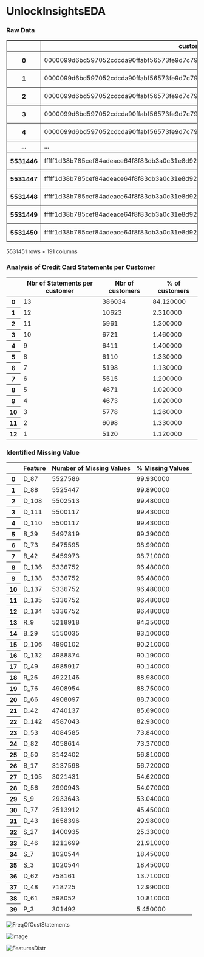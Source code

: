 ﻿# UnlockInsightsEDA

### Raw Data

<table border="1" class="dataframe">
  <thead>
    <tr style="text-align: right;">
      <th></th>
      <th>customer_ID</th>
      <th>S_2</th>
      <th>P_2</th>
      <th>D_39</th>
      <th>B_1</th>
      <th>B_2</th>
      <th>R_1</th>
      <th>S_3</th>
      <th>D_41</th>
      <th>B_3</th>
      <th>...</th>
      <th>D_137</th>
      <th>D_138</th>
      <th>D_139</th>
      <th>D_140</th>
      <th>D_141</th>
      <th>D_142</th>
      <th>D_143</th>
      <th>D_144</th>
      <th>D_145</th>
      <th>target</th>
    </tr>
  </thead>
  <tbody>
    <tr>
      <th>0</th>
      <td>0000099d6bd597052cdcda90ffabf56573fe9d7c79be5f...</td>
      <td>2017-03-09</td>
      <td>0.938477</td>
      <td>0.001734</td>
      <td>0.008728</td>
      <td>1.006836</td>
      <td>0.009224</td>
      <td>0.124023</td>
      <td>0.008774</td>
      <td>0.004707</td>
      <td>...</td>
      <td>NaN</td>
      <td>NaN</td>
      <td>0.002426</td>
      <td>0.003706</td>
      <td>0.003819</td>
      <td>NaN</td>
      <td>0.000569</td>
      <td>0.000610</td>
      <td>0.002674</td>
      <td>0</td>
    </tr>
    <tr>
      <th>1</th>
      <td>0000099d6bd597052cdcda90ffabf56573fe9d7c79be5f...</td>
      <td>2017-04-07</td>
      <td>0.936523</td>
      <td>0.005775</td>
      <td>0.004925</td>
      <td>1.000977</td>
      <td>0.006153</td>
      <td>0.126709</td>
      <td>0.000798</td>
      <td>0.002714</td>
      <td>...</td>
      <td>NaN</td>
      <td>NaN</td>
      <td>0.003956</td>
      <td>0.003166</td>
      <td>0.005032</td>
      <td>NaN</td>
      <td>0.009575</td>
      <td>0.005493</td>
      <td>0.009216</td>
      <td>0</td>
    </tr>
    <tr>
      <th>2</th>
      <td>0000099d6bd597052cdcda90ffabf56573fe9d7c79be5f...</td>
      <td>2017-05-28</td>
      <td>0.954102</td>
      <td>0.091492</td>
      <td>0.021652</td>
      <td>1.009766</td>
      <td>0.006817</td>
      <td>0.123962</td>
      <td>0.007599</td>
      <td>0.009422</td>
      <td>...</td>
      <td>NaN</td>
      <td>NaN</td>
      <td>0.003269</td>
      <td>0.007328</td>
      <td>0.000427</td>
      <td>NaN</td>
      <td>0.003429</td>
      <td>0.006985</td>
      <td>0.002604</td>
      <td>0</td>
    </tr>
    <tr>
      <th>3</th>
      <td>0000099d6bd597052cdcda90ffabf56573fe9d7c79be5f...</td>
      <td>2017-06-13</td>
      <td>0.960449</td>
      <td>0.002455</td>
      <td>0.013687</td>
      <td>1.002930</td>
      <td>0.001372</td>
      <td>0.117188</td>
      <td>0.000685</td>
      <td>0.005531</td>
      <td>...</td>
      <td>NaN</td>
      <td>NaN</td>
      <td>0.006119</td>
      <td>0.004517</td>
      <td>0.003201</td>
      <td>NaN</td>
      <td>0.008423</td>
      <td>0.006527</td>
      <td>0.009598</td>
      <td>0</td>
    </tr>
    <tr>
      <th>4</th>
      <td>0000099d6bd597052cdcda90ffabf56573fe9d7c79be5f...</td>
      <td>2017-07-16</td>
      <td>0.947266</td>
      <td>0.002483</td>
      <td>0.015190</td>
      <td>1.000977</td>
      <td>0.007607</td>
      <td>0.117310</td>
      <td>0.004654</td>
      <td>0.009308</td>
      <td>...</td>
      <td>NaN</td>
      <td>NaN</td>
      <td>0.003672</td>
      <td>0.004944</td>
      <td>0.008888</td>
      <td>NaN</td>
      <td>0.001670</td>
      <td>0.008125</td>
      <td>0.009827</td>
      <td>0</td>
    </tr>
    <tr>
      <th>...</th>
      <td>...</td>
      <td>...</td>
      <td>...</td>
      <td>...</td>
      <td>...</td>
      <td>...</td>
      <td>...</td>
      <td>...</td>
      <td>...</td>
      <td>...</td>
      <td>...</td>
      <td>...</td>
      <td>...</td>
      <td>...</td>
      <td>...</td>
      <td>...</td>
      <td>...</td>
      <td>...</td>
      <td>...</td>
      <td>...</td>
      <td>...</td>
    </tr>
    <tr>
      <th>5531446</th>
      <td>fffff1d38b785cef84adeace64f8f83db3a0c31e8d92ea...</td>
      <td>2017-11-05</td>
      <td>0.979492</td>
      <td>0.416016</td>
      <td>0.020813</td>
      <td>0.828125</td>
      <td>0.003487</td>
      <td>0.090759</td>
      <td>0.005341</td>
      <td>0.025146</td>
      <td>...</td>
      <td>NaN</td>
      <td>NaN</td>
      <td>0.006836</td>
      <td>0.003679</td>
      <td>0.000457</td>
      <td>NaN</td>
      <td>0.000906</td>
      <td>0.001497</td>
      <td>0.002775</td>
      <td>0</td>
    </tr>
    <tr>
      <th>5531447</th>
      <td>fffff1d38b785cef84adeace64f8f83db3a0c31e8d92ea...</td>
      <td>2017-12-23</td>
      <td>0.984863</td>
      <td>0.296631</td>
      <td>0.007210</td>
      <td>0.812500</td>
      <td>0.005905</td>
      <td>0.079895</td>
      <td>0.002243</td>
      <td>0.023697</td>
      <td>...</td>
      <td>NaN</td>
      <td>NaN</td>
      <td>0.003309</td>
      <td>0.007095</td>
      <td>0.007858</td>
      <td>NaN</td>
      <td>0.002777</td>
      <td>0.008224</td>
      <td>0.008858</td>
      <td>0</td>
    </tr>
    <tr>
      <th>5531448</th>
      <td>fffff1d38b785cef84adeace64f8f83db3a0c31e8d92ea...</td>
      <td>2018-01-06</td>
      <td>0.982910</td>
      <td>0.444092</td>
      <td>0.013153</td>
      <td>0.815430</td>
      <td>0.003456</td>
      <td>0.100525</td>
      <td>0.002111</td>
      <td>0.012344</td>
      <td>...</td>
      <td>NaN</td>
      <td>NaN</td>
      <td>0.009956</td>
      <td>0.009995</td>
      <td>0.001088</td>
      <td>NaN</td>
      <td>0.005692</td>
      <td>0.006775</td>
      <td>0.005566</td>
      <td>0</td>
    </tr>
    <tr>
      <th>5531449</th>
      <td>fffff1d38b785cef84adeace64f8f83db3a0c31e8d92ea...</td>
      <td>2018-02-06</td>
      <td>0.969727</td>
      <td>0.442627</td>
      <td>0.009857</td>
      <td>1.003906</td>
      <td>0.005116</td>
      <td>0.101807</td>
      <td>0.009933</td>
      <td>0.008575</td>
      <td>...</td>
      <td>NaN</td>
      <td>NaN</td>
      <td>0.005543</td>
      <td>0.006565</td>
      <td>0.009880</td>
      <td>NaN</td>
      <td>0.008125</td>
      <td>0.001168</td>
      <td>0.003983</td>
      <td>0</td>
    </tr>
    <tr>
      <th>5531450</th>
      <td>fffff1d38b785cef84adeace64f8f83db3a0c31e8d92ea...</td>
      <td>2018-03-14</td>
      <td>0.981934</td>
      <td>0.002474</td>
      <td>0.000077</td>
      <td>0.992676</td>
      <td>0.000809</td>
      <td>0.119141</td>
      <td>0.003286</td>
      <td>0.014091</td>
      <td>...</td>
      <td>NaN</td>
      <td>NaN</td>
      <td>0.007317</td>
      <td>0.002888</td>
      <td>0.006207</td>
      <td>NaN</td>
      <td>0.005112</td>
      <td>0.003183</td>
      <td>0.001914</td>
      <td>0</td>
    </tr>
  </tbody>
</table>
<p>5531451 rows × 191 columns</p>
</div>

### __Analysis of Credit Card Statements per Customer__
<table id="T_73713">
  <thead>
    <tr>
      <th class="blank level0" >&nbsp;</th>
      <th id="T_73713_level0_col0" class="col_heading level0 col0" >Nbr of Statements per customer</th>
      <th id="T_73713_level0_col1" class="col_heading level0 col1" >Nbr of customers</th>
      <th id="T_73713_level0_col2" class="col_heading level0 col2" >% of customers</th>
    </tr>
  </thead>
  <tbody>
    <tr>
      <th id="T_73713_level0_row0" class="row_heading level0 row0" >0</th>
      <td id="T_73713_row0_col0" class="data row0 col0" >13</td>
      <td id="T_73713_row0_col1" class="data row0 col1" >386034</td>
      <td id="T_73713_row0_col2" class="data row0 col2" >84.120000</td>
    </tr>
    <tr>
      <th id="T_73713_level0_row1" class="row_heading level0 row1" >1</th>
      <td id="T_73713_row1_col0" class="data row1 col0" >12</td>
      <td id="T_73713_row1_col1" class="data row1 col1" >10623</td>
      <td id="T_73713_row1_col2" class="data row1 col2" >2.310000</td>
    </tr>
    <tr>
      <th id="T_73713_level0_row2" class="row_heading level0 row2" >2</th>
      <td id="T_73713_row2_col0" class="data row2 col0" >11</td>
      <td id="T_73713_row2_col1" class="data row2 col1" >5961</td>
      <td id="T_73713_row2_col2" class="data row2 col2" >1.300000</td>
    </tr>
    <tr>
      <th id="T_73713_level0_row3" class="row_heading level0 row3" >3</th>
      <td id="T_73713_row3_col0" class="data row3 col0" >10</td>
      <td id="T_73713_row3_col1" class="data row3 col1" >6721</td>
      <td id="T_73713_row3_col2" class="data row3 col2" >1.460000</td>
    </tr>
    <tr>
      <th id="T_73713_level0_row4" class="row_heading level0 row4" >4</th>
      <td id="T_73713_row4_col0" class="data row4 col0" >9</td>
      <td id="T_73713_row4_col1" class="data row4 col1" >6411</td>
      <td id="T_73713_row4_col2" class="data row4 col2" >1.400000</td>
    </tr>
    <tr>
      <th id="T_73713_level0_row5" class="row_heading level0 row5" >5</th>
      <td id="T_73713_row5_col0" class="data row5 col0" >8</td>
      <td id="T_73713_row5_col1" class="data row5 col1" >6110</td>
      <td id="T_73713_row5_col2" class="data row5 col2" >1.330000</td>
    </tr>
    <tr>
      <th id="T_73713_level0_row6" class="row_heading level0 row6" >6</th>
      <td id="T_73713_row6_col0" class="data row6 col0" >7</td>
      <td id="T_73713_row6_col1" class="data row6 col1" >5198</td>
      <td id="T_73713_row6_col2" class="data row6 col2" >1.130000</td>
    </tr>
    <tr>
      <th id="T_73713_level0_row7" class="row_heading level0 row7" >7</th>
      <td id="T_73713_row7_col0" class="data row7 col0" >6</td>
      <td id="T_73713_row7_col1" class="data row7 col1" >5515</td>
      <td id="T_73713_row7_col2" class="data row7 col2" >1.200000</td>
    </tr>
    <tr>
      <th id="T_73713_level0_row8" class="row_heading level0 row8" >8</th>
      <td id="T_73713_row8_col0" class="data row8 col0" >5</td>
      <td id="T_73713_row8_col1" class="data row8 col1" >4671</td>
      <td id="T_73713_row8_col2" class="data row8 col2" >1.020000</td>
    </tr>
    <tr>
      <th id="T_73713_level0_row9" class="row_heading level0 row9" >9</th>
      <td id="T_73713_row9_col0" class="data row9 col0" >4</td>
      <td id="T_73713_row9_col1" class="data row9 col1" >4673</td>
      <td id="T_73713_row9_col2" class="data row9 col2" >1.020000</td>
    </tr>
    <tr>
      <th id="T_73713_level0_row10" class="row_heading level0 row10" >10</th>
      <td id="T_73713_row10_col0" class="data row10 col0" >3</td>
      <td id="T_73713_row10_col1" class="data row10 col1" >5778</td>
      <td id="T_73713_row10_col2" class="data row10 col2" >1.260000</td>
    </tr>
    <tr>
      <th id="T_73713_level0_row11" class="row_heading level0 row11" >11</th>
      <td id="T_73713_row11_col0" class="data row11 col0" >2</td>
      <td id="T_73713_row11_col1" class="data row11 col1" >6098</td>
      <td id="T_73713_row11_col2" class="data row11 col2" >1.330000</td>
    </tr>
    <tr>
      <th id="T_73713_level0_row12" class="row_heading level0 row12" >12</th>
      <td id="T_73713_row12_col0" class="data row12 col0" >1</td>
      <td id="T_73713_row12_col1" class="data row12 col1" >5120</td>
      <td id="T_73713_row12_col2" class="data row12 col2" >1.120000</td>
    </tr>
  </tbody>
</table>

### Identified Missing Value

<table id="T_fc073">
  <thead>
    <tr>
      <th class="blank level0" >&nbsp;</th>
      <th id="T_fc073_level0_col0" class="col_heading level0 col0" >Feature</th>
      <th id="T_fc073_level0_col1" class="col_heading level0 col1" >Number of Missing Values</th>
      <th id="T_fc073_level0_col2" class="col_heading level0 col2" >% Missing Values</th>
    </tr>
  </thead>
  <tbody>
    <tr>
      <th id="T_fc073_level0_row0" class="row_heading level0 row0" >0</th>
      <td id="T_fc073_row0_col0" class="data row0 col0" >D_87</td>
      <td id="T_fc073_row0_col1" class="data row0 col1" >5527586</td>
      <td id="T_fc073_row0_col2" class="data row0 col2" >99.930000</td>
    </tr>
    <tr>
      <th id="T_fc073_level0_row1" class="row_heading level0 row1" >1</th>
      <td id="T_fc073_row1_col0" class="data row1 col0" >D_88</td>
      <td id="T_fc073_row1_col1" class="data row1 col1" >5525447</td>
      <td id="T_fc073_row1_col2" class="data row1 col2" >99.890000</td>
    </tr>
    <tr>
      <th id="T_fc073_level0_row2" class="row_heading level0 row2" >2</th>
      <td id="T_fc073_row2_col0" class="data row2 col0" >D_108</td>
      <td id="T_fc073_row2_col1" class="data row2 col1" >5502513</td>
      <td id="T_fc073_row2_col2" class="data row2 col2" >99.480000</td>
    </tr>
    <tr>
      <th id="T_fc073_level0_row3" class="row_heading level0 row3" >3</th>
      <td id="T_fc073_row3_col0" class="data row3 col0" >D_111</td>
      <td id="T_fc073_row3_col1" class="data row3 col1" >5500117</td>
      <td id="T_fc073_row3_col2" class="data row3 col2" >99.430000</td>
    </tr>
    <tr>
      <th id="T_fc073_level0_row4" class="row_heading level0 row4" >4</th>
      <td id="T_fc073_row4_col0" class="data row4 col0" >D_110</td>
      <td id="T_fc073_row4_col1" class="data row4 col1" >5500117</td>
      <td id="T_fc073_row4_col2" class="data row4 col2" >99.430000</td>
    </tr>
    <tr>
      <th id="T_fc073_level0_row5" class="row_heading level0 row5" >5</th>
      <td id="T_fc073_row5_col0" class="data row5 col0" >B_39</td>
      <td id="T_fc073_row5_col1" class="data row5 col1" >5497819</td>
      <td id="T_fc073_row5_col2" class="data row5 col2" >99.390000</td>
    </tr>
    <tr>
      <th id="T_fc073_level0_row6" class="row_heading level0 row6" >6</th>
      <td id="T_fc073_row6_col0" class="data row6 col0" >D_73</td>
      <td id="T_fc073_row6_col1" class="data row6 col1" >5475595</td>
      <td id="T_fc073_row6_col2" class="data row6 col2" >98.990000</td>
    </tr>
    <tr>
      <th id="T_fc073_level0_row7" class="row_heading level0 row7" >7</th>
      <td id="T_fc073_row7_col0" class="data row7 col0" >B_42</td>
      <td id="T_fc073_row7_col1" class="data row7 col1" >5459973</td>
      <td id="T_fc073_row7_col2" class="data row7 col2" >98.710000</td>
    </tr>
    <tr>
      <th id="T_fc073_level0_row8" class="row_heading level0 row8" >8</th>
      <td id="T_fc073_row8_col0" class="data row8 col0" >D_136</td>
      <td id="T_fc073_row8_col1" class="data row8 col1" >5336752</td>
      <td id="T_fc073_row8_col2" class="data row8 col2" >96.480000</td>
    </tr>
    <tr>
      <th id="T_fc073_level0_row9" class="row_heading level0 row9" >9</th>
      <td id="T_fc073_row9_col0" class="data row9 col0" >D_138</td>
      <td id="T_fc073_row9_col1" class="data row9 col1" >5336752</td>
      <td id="T_fc073_row9_col2" class="data row9 col2" >96.480000</td>
    </tr>
    <tr>
      <th id="T_fc073_level0_row10" class="row_heading level0 row10" >10</th>
      <td id="T_fc073_row10_col0" class="data row10 col0" >D_137</td>
      <td id="T_fc073_row10_col1" class="data row10 col1" >5336752</td>
      <td id="T_fc073_row10_col2" class="data row10 col2" >96.480000</td>
    </tr>
    <tr>
      <th id="T_fc073_level0_row11" class="row_heading level0 row11" >11</th>
      <td id="T_fc073_row11_col0" class="data row11 col0" >D_135</td>
      <td id="T_fc073_row11_col1" class="data row11 col1" >5336752</td>
      <td id="T_fc073_row11_col2" class="data row11 col2" >96.480000</td>
    </tr>
    <tr>
      <th id="T_fc073_level0_row12" class="row_heading level0 row12" >12</th>
      <td id="T_fc073_row12_col0" class="data row12 col0" >D_134</td>
      <td id="T_fc073_row12_col1" class="data row12 col1" >5336752</td>
      <td id="T_fc073_row12_col2" class="data row12 col2" >96.480000</td>
    </tr>
    <tr>
      <th id="T_fc073_level0_row13" class="row_heading level0 row13" >13</th>
      <td id="T_fc073_row13_col0" class="data row13 col0" >R_9</td>
      <td id="T_fc073_row13_col1" class="data row13 col1" >5218918</td>
      <td id="T_fc073_row13_col2" class="data row13 col2" >94.350000</td>
    </tr>
    <tr>
      <th id="T_fc073_level0_row14" class="row_heading level0 row14" >14</th>
      <td id="T_fc073_row14_col0" class="data row14 col0" >B_29</td>
      <td id="T_fc073_row14_col1" class="data row14 col1" >5150035</td>
      <td id="T_fc073_row14_col2" class="data row14 col2" >93.100000</td>
    </tr>
    <tr>
      <th id="T_fc073_level0_row15" class="row_heading level0 row15" >15</th>
      <td id="T_fc073_row15_col0" class="data row15 col0" >D_106</td>
      <td id="T_fc073_row15_col1" class="data row15 col1" >4990102</td>
      <td id="T_fc073_row15_col2" class="data row15 col2" >90.210000</td>
    </tr>
    <tr>
      <th id="T_fc073_level0_row16" class="row_heading level0 row16" >16</th>
      <td id="T_fc073_row16_col0" class="data row16 col0" >D_132</td>
      <td id="T_fc073_row16_col1" class="data row16 col1" >4988874</td>
      <td id="T_fc073_row16_col2" class="data row16 col2" >90.190000</td>
    </tr>
    <tr>
      <th id="T_fc073_level0_row17" class="row_heading level0 row17" >17</th>
      <td id="T_fc073_row17_col0" class="data row17 col0" >D_49</td>
      <td id="T_fc073_row17_col1" class="data row17 col1" >4985917</td>
      <td id="T_fc073_row17_col2" class="data row17 col2" >90.140000</td>
    </tr>
    <tr>
      <th id="T_fc073_level0_row18" class="row_heading level0 row18" >18</th>
      <td id="T_fc073_row18_col0" class="data row18 col0" >R_26</td>
      <td id="T_fc073_row18_col1" class="data row18 col1" >4922146</td>
      <td id="T_fc073_row18_col2" class="data row18 col2" >88.980000</td>
    </tr>
    <tr>
      <th id="T_fc073_level0_row19" class="row_heading level0 row19" >19</th>
      <td id="T_fc073_row19_col0" class="data row19 col0" >D_76</td>
      <td id="T_fc073_row19_col1" class="data row19 col1" >4908954</td>
      <td id="T_fc073_row19_col2" class="data row19 col2" >88.750000</td>
    </tr>
    <tr>
      <th id="T_fc073_level0_row20" class="row_heading level0 row20" >20</th>
      <td id="T_fc073_row20_col0" class="data row20 col0" >D_66</td>
      <td id="T_fc073_row20_col1" class="data row20 col1" >4908097</td>
      <td id="T_fc073_row20_col2" class="data row20 col2" >88.730000</td>
    </tr>
    <tr>
      <th id="T_fc073_level0_row21" class="row_heading level0 row21" >21</th>
      <td id="T_fc073_row21_col0" class="data row21 col0" >D_42</td>
      <td id="T_fc073_row21_col1" class="data row21 col1" >4740137</td>
      <td id="T_fc073_row21_col2" class="data row21 col2" >85.690000</td>
    </tr>
    <tr>
      <th id="T_fc073_level0_row22" class="row_heading level0 row22" >22</th>
      <td id="T_fc073_row22_col0" class="data row22 col0" >D_142</td>
      <td id="T_fc073_row22_col1" class="data row22 col1" >4587043</td>
      <td id="T_fc073_row22_col2" class="data row22 col2" >82.930000</td>
    </tr>
    <tr>
      <th id="T_fc073_level0_row23" class="row_heading level0 row23" >23</th>
      <td id="T_fc073_row23_col0" class="data row23 col0" >D_53</td>
      <td id="T_fc073_row23_col1" class="data row23 col1" >4084585</td>
      <td id="T_fc073_row23_col2" class="data row23 col2" >73.840000</td>
    </tr>
    <tr>
      <th id="T_fc073_level0_row24" class="row_heading level0 row24" >24</th>
      <td id="T_fc073_row24_col0" class="data row24 col0" >D_82</td>
      <td id="T_fc073_row24_col1" class="data row24 col1" >4058614</td>
      <td id="T_fc073_row24_col2" class="data row24 col2" >73.370000</td>
    </tr>
    <tr>
      <th id="T_fc073_level0_row25" class="row_heading level0 row25" >25</th>
      <td id="T_fc073_row25_col0" class="data row25 col0" >D_50</td>
      <td id="T_fc073_row25_col1" class="data row25 col1" >3142402</td>
      <td id="T_fc073_row25_col2" class="data row25 col2" >56.810000</td>
    </tr>
    <tr>
      <th id="T_fc073_level0_row26" class="row_heading level0 row26" >26</th>
      <td id="T_fc073_row26_col0" class="data row26 col0" >B_17</td>
      <td id="T_fc073_row26_col1" class="data row26 col1" >3137598</td>
      <td id="T_fc073_row26_col2" class="data row26 col2" >56.720000</td>
    </tr>
    <tr>
      <th id="T_fc073_level0_row27" class="row_heading level0 row27" >27</th>
      <td id="T_fc073_row27_col0" class="data row27 col0" >D_105</td>
      <td id="T_fc073_row27_col1" class="data row27 col1" >3021431</td>
      <td id="T_fc073_row27_col2" class="data row27 col2" >54.620000</td>
    </tr>
    <tr>
      <th id="T_fc073_level0_row28" class="row_heading level0 row28" >28</th>
      <td id="T_fc073_row28_col0" class="data row28 col0" >D_56</td>
      <td id="T_fc073_row28_col1" class="data row28 col1" >2990943</td>
      <td id="T_fc073_row28_col2" class="data row28 col2" >54.070000</td>
    </tr>
    <tr>
      <th id="T_fc073_level0_row29" class="row_heading level0 row29" >29</th>
      <td id="T_fc073_row29_col0" class="data row29 col0" >S_9</td>
      <td id="T_fc073_row29_col1" class="data row29 col1" >2933643</td>
      <td id="T_fc073_row29_col2" class="data row29 col2" >53.040000</td>
    </tr>
    <tr>
      <th id="T_fc073_level0_row30" class="row_heading level0 row30" >30</th>
      <td id="T_fc073_row30_col0" class="data row30 col0" >D_77</td>
      <td id="T_fc073_row30_col1" class="data row30 col1" >2513912</td>
      <td id="T_fc073_row30_col2" class="data row30 col2" >45.450000</td>
    </tr>
    <tr>
      <th id="T_fc073_level0_row31" class="row_heading level0 row31" >31</th>
      <td id="T_fc073_row31_col0" class="data row31 col0" >D_43</td>
      <td id="T_fc073_row31_col1" class="data row31 col1" >1658396</td>
      <td id="T_fc073_row31_col2" class="data row31 col2" >29.980000</td>
    </tr>
    <tr>
      <th id="T_fc073_level0_row32" class="row_heading level0 row32" >32</th>
      <td id="T_fc073_row32_col0" class="data row32 col0" >S_27</td>
      <td id="T_fc073_row32_col1" class="data row32 col1" >1400935</td>
      <td id="T_fc073_row32_col2" class="data row32 col2" >25.330000</td>
    </tr>
    <tr>
      <th id="T_fc073_level0_row33" class="row_heading level0 row33" >33</th>
      <td id="T_fc073_row33_col0" class="data row33 col0" >D_46</td>
      <td id="T_fc073_row33_col1" class="data row33 col1" >1211699</td>
      <td id="T_fc073_row33_col2" class="data row33 col2" >21.910000</td>
    </tr>
    <tr>
      <th id="T_fc073_level0_row34" class="row_heading level0 row34" >34</th>
      <td id="T_fc073_row34_col0" class="data row34 col0" >S_7</td>
      <td id="T_fc073_row34_col1" class="data row34 col1" >1020544</td>
      <td id="T_fc073_row34_col2" class="data row34 col2" >18.450000</td>
    </tr>
    <tr>
      <th id="T_fc073_level0_row35" class="row_heading level0 row35" >35</th>
      <td id="T_fc073_row35_col0" class="data row35 col0" >S_3</td>
      <td id="T_fc073_row35_col1" class="data row35 col1" >1020544</td>
      <td id="T_fc073_row35_col2" class="data row35 col2" >18.450000</td>
    </tr>
    <tr>
      <th id="T_fc073_level0_row36" class="row_heading level0 row36" >36</th>
      <td id="T_fc073_row36_col0" class="data row36 col0" >D_62</td>
      <td id="T_fc073_row36_col1" class="data row36 col1" >758161</td>
      <td id="T_fc073_row36_col2" class="data row36 col2" >13.710000</td>
    </tr>
    <tr>
      <th id="T_fc073_level0_row37" class="row_heading level0 row37" >37</th>
      <td id="T_fc073_row37_col0" class="data row37 col0" >D_48</td>
      <td id="T_fc073_row37_col1" class="data row37 col1" >718725</td>
      <td id="T_fc073_row37_col2" class="data row37 col2" >12.990000</td>
    </tr>
    <tr>
      <th id="T_fc073_level0_row38" class="row_heading level0 row38" >38</th>
      <td id="T_fc073_row38_col0" class="data row38 col0" >D_61</td>
      <td id="T_fc073_row38_col1" class="data row38 col1" >598052</td>
      <td id="T_fc073_row38_col2" class="data row38 col2" >10.810000</td>
    </tr>
    <tr>
      <th id="T_fc073_level0_row39" class="row_heading level0 row39" >39</th>
      <td id="T_fc073_row39_col0" class="data row39 col0" >P_3</td>
      <td id="T_fc073_row39_col1" class="data row39 col1" >301492</td>
      <td id="T_fc073_row39_col2" class="data row39 col2" >5.450000</td>
    </tr>
  </tbody>
</table>

![FreqOfCustStatements](https://github.com/arduinto/UnlockInsightsEDA/assets/142419799/be508b0a-0a71-4369-8d0d-cad6d7618a05)

![image](https://github.com/arduinto/UnlockInsightsEDA/assets/142419799/d32842c1-aea0-460f-a1b2-3815d31a49c5)

![FeaturesDistr](https://github.com/arduinto/UnlockInsightsEDA/assets/142419799/719196d5-75e7-41e6-bd5b-ad11c604885a)
